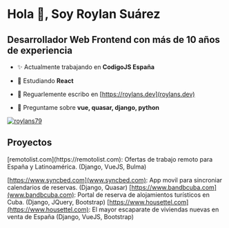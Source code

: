 <h1>Hola 👋, Soy Roylan Suárez</h1>
<h2>Desarrollador Web Frontend con más de 10 años de experiencia</h2>

- ✨ Actualmente trabajando en **CodigoJS España**

- 🌱 Estudiando **React**
- 📝 Reguarlemente escribo en [https://roylans.dev](roylans.dev)
- 💬 Preguntame sobre **vue, quasar, django, python**

<p align="left"> <a href="https://twitter.com/roylans79" target="blank"><img src="https://img.shields.io/twitter/follow/roylans79?logo=twitter&style=for-the-badge" alt="roylans79" /></a> </p>

<h2>Proyectos</h2>
[remotolist.com](https://remotolist.com): Ofertas de trabajo remoto para España y Latinoamérica. (Django, VueJS, Bulma)

[https://www.syncbed.com](www.syncbed.com): App movil para sincroniar calendarios de reservas. (Django, Quasar)
[https://www.bandbcuba.com](www.bandbcuba.com): Portal de reserva de alojamientos turísticos en Cuba. (Django, JQuery, Bootstrap)
[https://www.housettel.com](https://www.housettel.com): El mayor escaparate de viviendas nuevas en venta de España (Django, VueJS, Bootstrap)

